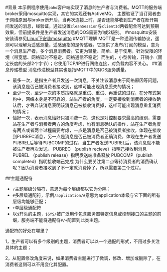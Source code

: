 #背景
本示例程序使用`paho`客户端实现了消息的生产者与消费者。MQTT的服务端broker采用mosquitto实现，其它的实现还有ActiveMQ。
主要验证了当订阅者由于网络原因与broker断开后，当再次连接上时，是否还能够收到生产者在断开期间发送的消息，经验证，通过设置`cleanSession`与`clientId`两者配合可达到预期效果，但前提条件是生产者发送消息的QOS需要为1或2级别。
#mosquitto安装
安装请参见[Linux下安装mosquitto](https://blog.csdn.net/mao_2110901055/article/details/78975098)
#MQTT理解
MQTT是一种遥测传输协议，遥测可以理解为遥感测量，遥感通指的是传感器。它提供了发布/订阅的模型，意为一个消息生产者，多个消息消费者。它更为轻量、简单、易于使用，针对受限的环境（带宽低、网络延时不稳定、网络通信不稳定）而生的，小型传输，开销小（固定长度的头部2个字节）；它使用TCP/IP进行网络连接，对负载内容不关心。
##消息传递模型
消息传递模型其实也是指MQTT中的QOS服务质量。
 - 最多一次，是指生产者只发送一次消息，不关注该消息由于网络原因等问题，该消息是否己被消费者接收到，这样可能出现消息丢失的情况；
 - 至少一次，至少一次的本质策略就是重试、重试、再重试的过程，在分布式架构中，网络本身是不可靠的，站生产者的角度，一定要接收到消费者的接收确认后，才丢弃该消息表明该消息己被接收消费掉，这样可能出现消息重复消费的情况；
 - 恰好一次，表示消息恰好只被消费一次，这也是对控制要求最高的级别，需要站在生产者与消费者两方的角度考虑，均有消息确认的操作，站在生产者角度有两点或者两个过程需要考虑，一点是消息是否己被消费者接收，体现在接收到PUBREC消息，另一点是消息是否己被消费者正确消费，体现在生产者发送PUBREL后等待PUBCOMP的过程，当生产者发送PUBREL后，该消息就不能被生产者再次发送。
PUBREC （publish recieve）指明己接收到消息
PUBREL （publish release）指明发送端准备释放
PUBCOMP（publish completed）指明接收端己完成
为什么要关注第二点等待消费者的消费确认呢？因为消费者接收到了不一定就消费掉了，所以需要第二个过程。

##主题通配符
 - `/`主题层级分隔符，意思为每个层级都以它为分隔；
 - `#`多层级通配符，示例`/application/#`意思为application本级与它下面的所有层级均能够匹配；
 - `+`单层级通配符
 - 以`$`开头的主题，`$SYS/`被广泛用作包含服务器特定信息或控制接口的主题的前缀，服务端不能将通配符`#/+`配置到此类主题。

通配符的好处在哪里？

1，生产者可以有多个级别的主题，消费者可以以一个通配的形式，不用过多关注具体的主题；

2，从配置修改角度来说，如果消费者主题进行了微调，修改、增加或删除了，在消费者这侧可以不用变化其配置。